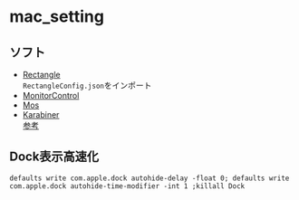 # mac_setting
## ソフト
- [Rectangle](https://github.com/rxhanson/Rectangle)<br>
    `RectangleConfig.json`をインポート
- [MonitorControl](https://github.com/MonitorControl/MonitorControl)
- [Mos](https://github.com/Caldis/Mos)
- [Karabiner](https://github.com/pqrs-org/Karabiner-Elements)<br>
    [参考](https://www.unlogue.com/mac-sidebutton/)
## Dock表示高速化
```
defaults write com.apple.dock autohide-delay -float 0; defaults write com.apple.dock autohide-time-modifier -int 1 ;killall Dock
```
